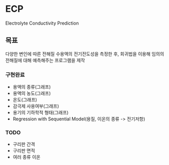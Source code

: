 # ECP
Electrolyte Conductivity Prediction

## 목표
다양한 변인에 따른 전해질 수용액의 전기전도성을 측정한 후, 회귀법을 이용해 임의의 전해질에 대해 예측해주는 프로그램을 제작

### 구현완료
- 용액의 종류(그래프)
- 용액의 농도(그래프)
- 온도(그래프)
- 감극제 사용여부(그래프)
- 용기의 기하학적 형태(그래프)
- Regression with Sequential Model(용질, 이온의 종류 -> 전기저항)

### TODO
- 구리판 간격
- 구리판 면적
- 여러 종류 이온

